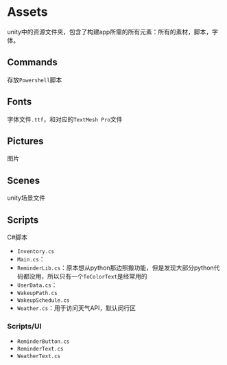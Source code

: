 
# Assets
unity中的资源文件夹，包含了构建app所需的所有元素：所有的素材，脚本，字体。
## Commands
存放`Powershell`脚本
## Fonts
字体文件`.ttf`，和对应的`TextMesh Pro`文件
## Pictures
图片
## Scenes
unity场景文件
## Scripts
C#脚本

- `Inventory.cs`
- `Main.cs`：
- `ReminderLib.cs`：原本想从python那边照搬功能，但是发现大部分python代码都没用，所以只有一个`ToColorText`是经常用的
- `UserData.cs`：
- `WakeupPath.cs`
- `WakeupSchedule.cs`
- `Weather.cs`：用于访问天气API，默认闵行区

### Scripts/UI

- `ReminderButton.cs`
- `ReminderText.cs`
- `WeatherText.cs`
